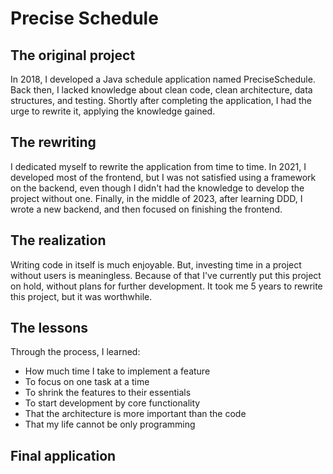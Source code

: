# Precise Schedule

## The original project

In 2018, I developed a Java schedule application named PreciseSchedule. Back then, I lacked knowledge about clean code, clean architecture, data structures, and testing.
Shortly after completing the application, I had the urge to rewrite it, applying the knowledge gained.

## The rewriting

I dedicated myself to rewrite the application from time to time. In 2021, I developed most of the frontend, but I was not satisfied using a framework on the backend, even though I didn't had the knowledge to develop the project without one.
Finally, in the middle of 2023, after learning DDD, I wrote a new backend, and then focused on finishing the frontend.

## The realization

Writing code in itself is much enjoyable. But, investing time in a project without users is meaningless. Because of that I've currently put this project on hold, without plans for further development.
It took me 5 years to rewrite this project, but it was worthwhile.

## The lessons

Through the process, I learned:
 - How much time I take to implement a feature
 - To focus on one task at a time
 - To shrink the features to their essentials
 - To start development by core functionality
 - That the architecture is more important than the code
 - That my life cannot be only programming

## Final application
